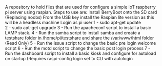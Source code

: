 A repository to hold files that are used for configure a simple IoT raspberry pi server using raspian.
Steps to use are:
Install BerryBoot onto the SD card (Replacing noobs)
From the USB key install the Raspian lite version as this will be a headless machine
Login as pi user
1 - sudo  apt-get update  
2 - sudo apt-get upgrade
3 - Run the apacheconf script to install a basic LAMP stack.
4 - Run the samba script to install samba and create a testshare folder in /home/pi/testshare and share the /var/www/html folder 
    (Read Only)
5 - Run the issue script to change the basic pre login welcome script
6 - Run the motd script to change the basic post login process
7 - Run the dashboard script to install a basic kiosk and configure for autoload on startup
   (Requires raspi-config login set to CLI with autologin
